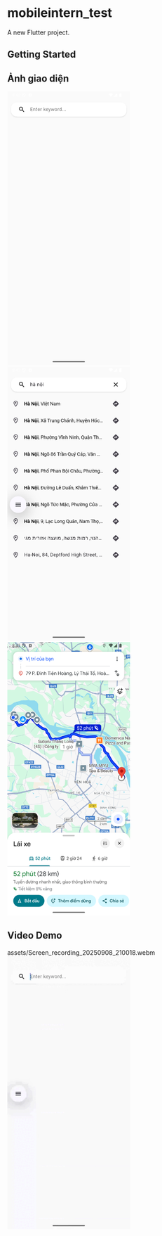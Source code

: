 # mobileintern_test

A new Flutter project.

## Getting Started

## Ảnh giao diện

<img src="assets/Screenshot_20250908_204251.png" alt="" width="280">
<img src="assets/Screenshot_20250908_204330.png" alt="" width="280">
<img src="assets/Screenshot_20250908_204350.png" alt="" width="280">

## Video Demo
assets/Screen_recording_20250908_210018.webm
<img src="assets/Screen_recording_20250908_210018.gif" alt="" width="280">